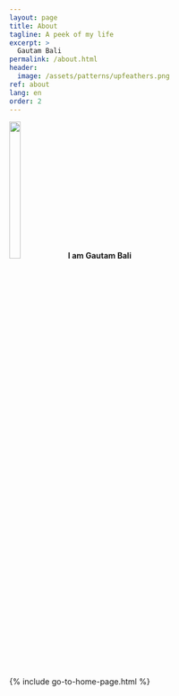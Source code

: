 ```yaml
---
layout: page
title: About
tagline: A peek of my life
excerpt: >
  Gautam Bali
permalink: /about.html
header:
  image: /assets/patterns/upfeathers.png
ref: about
lang: en  
order: 2
---
```

<img width="20%" height="25%" src="https://i.postimg.cc/wBrJn4Vv/Whats-App-Image-2020-07-19-at-02-19-27.jpg">
<strong>I am Gautam Bali</strong>

{% include go-to-home-page.html %}
